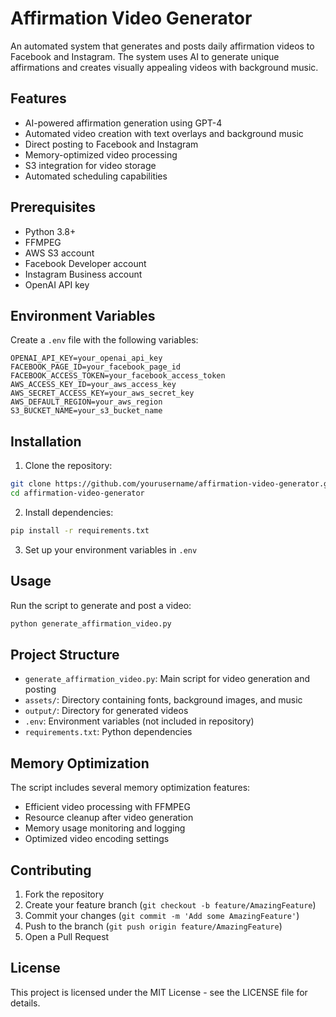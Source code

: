 # Affirmation Video Generator

An automated system that generates and posts daily affirmation videos to Facebook and Instagram. The system uses AI to generate unique affirmations and creates visually appealing videos with background music.

## Features

- AI-powered affirmation generation using GPT-4
- Automated video creation with text overlays and background music
- Direct posting to Facebook and Instagram
- Memory-optimized video processing
- S3 integration for video storage
- Automated scheduling capabilities

## Prerequisites

- Python 3.8+
- FFMPEG
- AWS S3 account
- Facebook Developer account
- Instagram Business account
- OpenAI API key

## Environment Variables

Create a `.env` file with the following variables:

```env
OPENAI_API_KEY=your_openai_api_key
FACEBOOK_PAGE_ID=your_facebook_page_id
FACEBOOK_ACCESS_TOKEN=your_facebook_access_token
AWS_ACCESS_KEY_ID=your_aws_access_key
AWS_SECRET_ACCESS_KEY=your_aws_secret_key
AWS_DEFAULT_REGION=your_aws_region
S3_BUCKET_NAME=your_s3_bucket_name
```

## Installation

1. Clone the repository:
```bash
git clone https://github.com/yourusername/affirmation-video-generator.git
cd affirmation-video-generator
```

2. Install dependencies:
```bash
pip install -r requirements.txt
```

3. Set up your environment variables in `.env`

## Usage

Run the script to generate and post a video:
```bash
python generate_affirmation_video.py
```

## Project Structure

- `generate_affirmation_video.py`: Main script for video generation and posting
- `assets/`: Directory containing fonts, background images, and music
- `output/`: Directory for generated videos
- `.env`: Environment variables (not included in repository)
- `requirements.txt`: Python dependencies

## Memory Optimization

The script includes several memory optimization features:
- Efficient video processing with FFMPEG
- Resource cleanup after video generation
- Memory usage monitoring and logging
- Optimized video encoding settings

## Contributing

1. Fork the repository
2. Create your feature branch (`git checkout -b feature/AmazingFeature`)
3. Commit your changes (`git commit -m 'Add some AmazingFeature'`)
4. Push to the branch (`git push origin feature/AmazingFeature`)
5. Open a Pull Request

## License

This project is licensed under the MIT License - see the LICENSE file for details. 